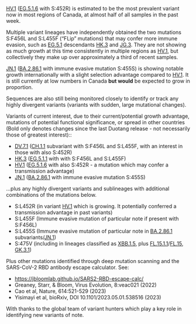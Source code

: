

<u id='HV_1'>HV.1</u> (<u id='EG_5_1_6'>EG.5.1.6</u> with S:452R) is estimated to be the most prevalent variant now in most regions of Canada, at almost half of all samples in the past week.



Multiple variant lineages have independently obtained the two mutations S:F456L and S:L455F (“FLip” mutations) that may confer more immune evasion, such as <u id='EG_5_1'>EG.5.1</u> descendants <u id='HK_3'>HK.3</u> and <u id='JG_3'>JG.3</u>. They are not showing as much growth at this time consistently in multiple regions as <u id='HV_1'>HV.1</u>, but collectively they make up over approximately a third of recent samples.



<u id='JN_1'>JN.1</u> (<u id='BA_2_86_1'>BA.2.86.1</u> with immune evasive mutation S:455S) is showing notable growth internationally with a slight selection advantage compared to <u id='HV_1'>HV.1</u>. It is still currently at low numbers in Canada **but would** be expected to grow in proportion.



Sequences are also still being monitored closely to identify or track any highly divergent variants (variants with sudden, large mutational changes).



Variants of current interest, due to their current/potential growth advantage, mutations of potential functional significance, or spread in other countries (Bold only denotes changes since the last Duotang release - not necessarily those of greatest interest)::



* <u id='DV_7_1'>DV.7.1</u> (<u id='CH_1_1'>CH.1.1</u> subvariant with S:F456L and S:L455F, with an interest in those with also S:452R)
* <u id='HK_3'>HK.3</u> (<u id='EG_5_1_1'>EG.5.1.1</u> with with S:F456L and S:L455F)
* <u id='HV_1'>HV.1</u> (<u id='EG_5_1_6'>EG.5.1.6</u> with also S:452R - a mutation which may confer a transmission advantage)
* <u id='JN_1'>JN.1</u> (<u id='BA_2_86_1'>BA.2.86.1</u> with immune evasive mutation S:455S)

…plus any highly divergent variants and sublineages with additional combinations of the mutations below.



* S:L452R (in variant <u id='HV_1'>HV.1</u> which is growing. It potentially conferred a transmission advantage in past variants)
* S:L455F (Immune evasive mutation of particular note if present with S:F456L)
* S:L455S (Immune evasive mutation of particular note in <u id='BA_2_86_1'>BA.2.86.1</u> subvariants/<u id='JN_1'>JN.1</u>)
* S:475V (including in lineages classified as <u id='XBB_1_5'>XBB.1.5</u>, plus <u id='FL_15_1_1'>FL.15.1.1</u>/<u id='FL_15'>FL.15</u>, <u id='GK_3_1'>GK.3.1</u>)

Plus other mutations identified through deep mutation scanning and the SARS-CoV-2 RBD antibody escape calculator. See:



* <https://jbloomlab.github.io/SARS2-RBD-escape-calc/>
* Greaney, Starr, &amp; Bloom, Virus Evolution, 8:veac021 (2022)
* Cao et al, Nature, 614:521-529 (2023)
* Yisimayi et al, bioRxiv, DOI 10.1101/2023.05.01.538516 (2023)

With thanks to the global team of variant hunters which play a key role in identifying new variants of note.


<!-- edited -->